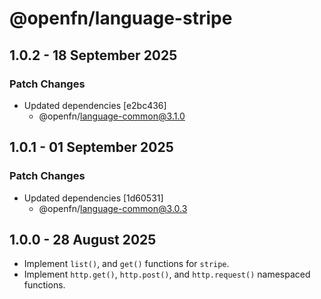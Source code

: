 # @openfn/language-stripe

## 1.0.2 - 18 September 2025

### Patch Changes

- Updated dependencies \[e2bc436]
  - @openfn/language-common@3.1.0

## 1.0.1 - 01 September 2025

### Patch Changes

- Updated dependencies \[1d60531]
  - @openfn/language-common@3.0.3

## 1.0.0 - 28 August 2025

- Implement `list()`, and `get()` functions for `stripe`.
- Implement `http.get()`, `http.post()`, and `http.request()` namespaced
  functions.
